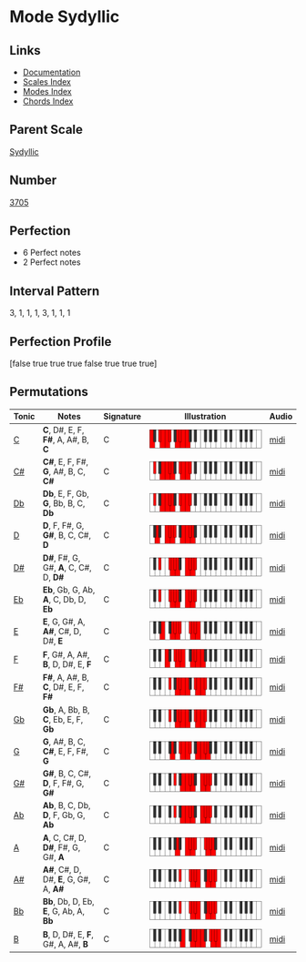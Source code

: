 # Mode Sydyllic

## Links

- [Documentation](index.md)
- [Scales Index](Scales.md)
- [Modes Index](Modes.md)
- [Chords Index](Chords.md)

## Parent Scale

[Sydyllic](ScaleSydyllic.md)

## Number

[3705](https://ianring.com/musictheory/scales/3705)

## Perfection

- 6 Perfect notes
- 2 Perfect notes

## Interval Pattern

3, 1, 1, 1, 3, 1, 1, 1

## Perfection Profile

[false true true true false true true true]

## Permutations

| Tonic | Notes | Signature | Illustration | Audio |
|-------|-------|-----------|--------------|-------|
| [C](ModeCNaturalSydyllic.md) | **C**, D#, E, F, **F#**, A, A#, B, **C** | C | ![CNaturalSydyllic](ModeCNaturalSydyllic.png) | [midi](https://github.com/edipermadi/music/blob/main/docs/ModeCNaturalSydyllic.mid?raw=true) |
| [C#](ModeCSharpSydyllic.md) | **C#**, E, F, F#, **G**, A#, B, C, **C#** | C | ![CSharpSydyllic](ModeCSharpSydyllic.png) | [midi](https://github.com/edipermadi/music/blob/main/docs/ModeCSharpSydyllic.mid?raw=true) |
| [Db](ModeDFlatSydyllic.md) | **Db**, E, F, Gb, **G**, Bb, B, C, **Db** | C | ![DFlatSydyllic](ModeDFlatSydyllic.png) | [midi](https://github.com/edipermadi/music/blob/main/docs/ModeDFlatSydyllic.mid?raw=true) |
| [D](ModeDNaturalSydyllic.md) | **D**, F, F#, G, **G#**, B, C, C#, **D** | C | ![DNaturalSydyllic](ModeDNaturalSydyllic.png) | [midi](https://github.com/edipermadi/music/blob/main/docs/ModeDNaturalSydyllic.mid?raw=true) |
| [D#](ModeDSharpSydyllic.md) | **D#**, F#, G, G#, **A**, C, C#, D, **D#** | C | ![DSharpSydyllic](ModeDSharpSydyllic.png) | [midi](https://github.com/edipermadi/music/blob/main/docs/ModeDSharpSydyllic.mid?raw=true) |
| [Eb](ModeEFlatSydyllic.md) | **Eb**, Gb, G, Ab, **A**, C, Db, D, **Eb** | C | ![EFlatSydyllic](ModeEFlatSydyllic.png) | [midi](https://github.com/edipermadi/music/blob/main/docs/ModeEFlatSydyllic.mid?raw=true) |
| [E](ModeENaturalSydyllic.md) | **E**, G, G#, A, **A#**, C#, D, D#, **E** | C | ![ENaturalSydyllic](ModeENaturalSydyllic.png) | [midi](https://github.com/edipermadi/music/blob/main/docs/ModeENaturalSydyllic.mid?raw=true) |
| [F](ModeFNaturalSydyllic.md) | **F**, G#, A, A#, **B**, D, D#, E, **F** | C | ![FNaturalSydyllic](ModeFNaturalSydyllic.png) | [midi](https://github.com/edipermadi/music/blob/main/docs/ModeFNaturalSydyllic.mid?raw=true) |
| [F#](ModeFSharpSydyllic.md) | **F#**, A, A#, B, **C**, D#, E, F, **F#** | C | ![FSharpSydyllic](ModeFSharpSydyllic.png) | [midi](https://github.com/edipermadi/music/blob/main/docs/ModeFSharpSydyllic.mid?raw=true) |
| [Gb](ModeGFlatSydyllic.md) | **Gb**, A, Bb, B, **C**, Eb, E, F, **Gb** | C | ![GFlatSydyllic](ModeGFlatSydyllic.png) | [midi](https://github.com/edipermadi/music/blob/main/docs/ModeGFlatSydyllic.mid?raw=true) |
| [G](ModeGNaturalSydyllic.md) | **G**, A#, B, C, **C#**, E, F, F#, **G** | C | ![GNaturalSydyllic](ModeGNaturalSydyllic.png) | [midi](https://github.com/edipermadi/music/blob/main/docs/ModeGNaturalSydyllic.mid?raw=true) |
| [G#](ModeGSharpSydyllic.md) | **G#**, B, C, C#, **D**, F, F#, G, **G#** | C | ![GSharpSydyllic](ModeGSharpSydyllic.png) | [midi](https://github.com/edipermadi/music/blob/main/docs/ModeGSharpSydyllic.mid?raw=true) |
| [Ab](ModeAFlatSydyllic.md) | **Ab**, B, C, Db, **D**, F, Gb, G, **Ab** | C | ![AFlatSydyllic](ModeAFlatSydyllic.png) | [midi](https://github.com/edipermadi/music/blob/main/docs/ModeAFlatSydyllic.mid?raw=true) |
| [A](ModeANaturalSydyllic.md) | **A**, C, C#, D, **D#**, F#, G, G#, **A** | C | ![ANaturalSydyllic](ModeANaturalSydyllic.png) | [midi](https://github.com/edipermadi/music/blob/main/docs/ModeANaturalSydyllic.mid?raw=true) |
| [A#](ModeASharpSydyllic.md) | **A#**, C#, D, D#, **E**, G, G#, A, **A#** | C | ![ASharpSydyllic](ModeASharpSydyllic.png) | [midi](https://github.com/edipermadi/music/blob/main/docs/ModeASharpSydyllic.mid?raw=true) |
| [Bb](ModeBFlatSydyllic.md) | **Bb**, Db, D, Eb, **E**, G, Ab, A, **Bb** | C | ![BFlatSydyllic](ModeBFlatSydyllic.png) | [midi](https://github.com/edipermadi/music/blob/main/docs/ModeBFlatSydyllic.mid?raw=true) |
| [B](ModeBNaturalSydyllic.md) | **B**, D, D#, E, **F**, G#, A, A#, **B** | C | ![BNaturalSydyllic](ModeBNaturalSydyllic.png) | [midi](https://github.com/edipermadi/music/blob/main/docs/ModeBNaturalSydyllic.mid?raw=true) |
